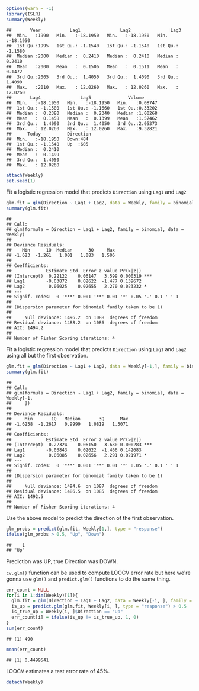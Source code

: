 ``` r
options(warn = -1)
library(ISLR)
summary(Weekly)
```

    ##       Year           Lag1               Lag2               Lag3         
    ##  Min.   :1990   Min.   :-18.1950   Min.   :-18.1950   Min.   :-18.1950  
    ##  1st Qu.:1995   1st Qu.: -1.1540   1st Qu.: -1.1540   1st Qu.: -1.1580  
    ##  Median :2000   Median :  0.2410   Median :  0.2410   Median :  0.2410  
    ##  Mean   :2000   Mean   :  0.1506   Mean   :  0.1511   Mean   :  0.1472  
    ##  3rd Qu.:2005   3rd Qu.:  1.4050   3rd Qu.:  1.4090   3rd Qu.:  1.4090  
    ##  Max.   :2010   Max.   : 12.0260   Max.   : 12.0260   Max.   : 12.0260  
    ##       Lag4               Lag5              Volume       
    ##  Min.   :-18.1950   Min.   :-18.1950   Min.   :0.08747  
    ##  1st Qu.: -1.1580   1st Qu.: -1.1660   1st Qu.:0.33202  
    ##  Median :  0.2380   Median :  0.2340   Median :1.00268  
    ##  Mean   :  0.1458   Mean   :  0.1399   Mean   :1.57462  
    ##  3rd Qu.:  1.4090   3rd Qu.:  1.4050   3rd Qu.:2.05373  
    ##  Max.   : 12.0260   Max.   : 12.0260   Max.   :9.32821  
    ##      Today          Direction 
    ##  Min.   :-18.1950   Down:484  
    ##  1st Qu.: -1.1540   Up  :605  
    ##  Median :  0.2410             
    ##  Mean   :  0.1499             
    ##  3rd Qu.:  1.4050             
    ##  Max.   : 12.0260

``` r
attach(Weekly)
set.seed(1)
```

Fit a logistic regression model that predicts `Direction` using `Lag1` and `Lag2`

``` r
glm.fit = glm(Direction ~ Lag1 + Lag2, data = Weekly, family = binomial)
summary(glm.fit)
```

    ## 
    ## Call:
    ## glm(formula = Direction ~ Lag1 + Lag2, family = binomial, data = Weekly)
    ## 
    ## Deviance Residuals: 
    ##    Min      1Q  Median      3Q     Max  
    ## -1.623  -1.261   1.001   1.083   1.506  
    ## 
    ## Coefficients:
    ##             Estimate Std. Error z value Pr(>|z|)    
    ## (Intercept)  0.22122    0.06147   3.599 0.000319 ***
    ## Lag1        -0.03872    0.02622  -1.477 0.139672    
    ## Lag2         0.06025    0.02655   2.270 0.023232 *  
    ## ---
    ## Signif. codes:  0 '***' 0.001 '**' 0.01 '*' 0.05 '.' 0.1 ' ' 1
    ## 
    ## (Dispersion parameter for binomial family taken to be 1)
    ## 
    ##     Null deviance: 1496.2  on 1088  degrees of freedom
    ## Residual deviance: 1488.2  on 1086  degrees of freedom
    ## AIC: 1494.2
    ## 
    ## Number of Fisher Scoring iterations: 4

Fit a logistic regression model that predicts `Direction` using `Lag1` and `Lag2` using all but the first observation.

``` r
glm.fit = glm(Direction ~ Lag1 + Lag2, data = Weekly[-1,], family = binomial)
summary(glm.fit)
```

    ## 
    ## Call:
    ## glm(formula = Direction ~ Lag1 + Lag2, family = binomial, data = Weekly[-1, 
    ##     ])
    ## 
    ## Deviance Residuals: 
    ##     Min       1Q   Median       3Q      Max  
    ## -1.6258  -1.2617   0.9999   1.0819   1.5071  
    ## 
    ## Coefficients:
    ##             Estimate Std. Error z value Pr(>|z|)    
    ## (Intercept)  0.22324    0.06150   3.630 0.000283 ***
    ## Lag1        -0.03843    0.02622  -1.466 0.142683    
    ## Lag2         0.06085    0.02656   2.291 0.021971 *  
    ## ---
    ## Signif. codes:  0 '***' 0.001 '**' 0.01 '*' 0.05 '.' 0.1 ' ' 1
    ## 
    ## (Dispersion parameter for binomial family taken to be 1)
    ## 
    ##     Null deviance: 1494.6  on 1087  degrees of freedom
    ## Residual deviance: 1486.5  on 1085  degrees of freedom
    ## AIC: 1492.5
    ## 
    ## Number of Fisher Scoring iterations: 4

Use the above model to predict the direction of the first observation.

``` r
glm_probs = predict(glm.fit, Weekly[1,], type = "response")
ifelse(glm_probs > 0.5, "Up", "Down")
```

    ##    1 
    ## "Up"

Prediction was UP, true Direction was DOWN.

`cv.glm()` function can be used to compute LOOCV error rate but here we're gonna use `glm()` and `predict.glm()` functions to do the same thing.

``` r
err_count = NULL
for(i in 1:dim(Weekly)[1]){
  glm.fit = glm(Direction ~ Lag1 + Lag2, data = Weekly[-i, ], family = binomial)
  is_up = predict.glm(glm.fit, Weekly[i, ], type = "response") > 0.5
  is_true_up = Weekly[i, ]$Direction == "Up"
  err_count[i] = ifelse(is_up != is_true_up, 1, 0)
}
sum(err_count)
```

    ## [1] 490

``` r
mean(err_count)
```

    ## [1] 0.4499541

LOOCV estimates a test error rate of 45%.

``` r
detach(Weekly)
```
